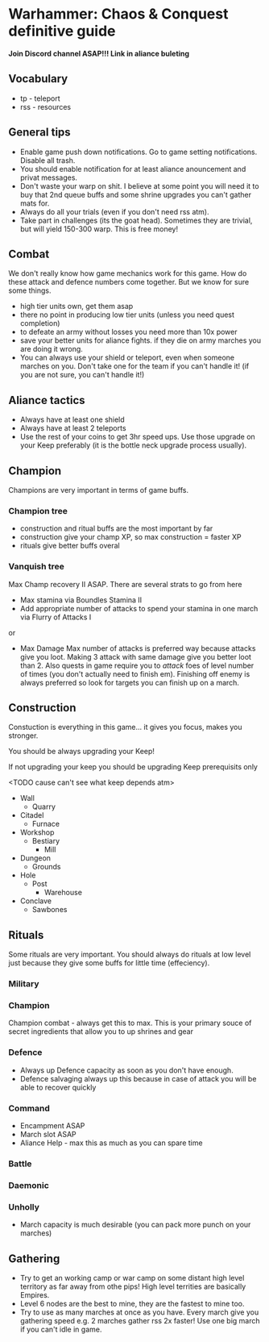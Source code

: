 # Warhammer: Chaos &amp; Conquest definitive guide
__Join Discord channel ASAP!!! Link in aliance buleting__

## Vocabulary
* tp - teleport
* rss - resources

## General tips

* Enable game push down notifications. Go to game setting notifications. Disable all trash.
* You should enable notification for at least aliance anouncement and privat messages.
* Don't waste your warp on shit. I believe at some point you will need it to buy that 2nd queue buffs and some shrine upgrades you can't gather mats for.
* Always do all your trials (even if you don't need rss atm).
* Take part in challenges (its the goat head). Sometimes they are trivial, but will yield 150-300 warp. This is free money!

## Combat
We don't really know how game mechanics work for this game. How do these attack and defence numbers come together.
But we know for sure some things.
* high tier units own, get them asap
* there no point in producing low tier units (unless you need quest completion)
* to defeate an army without losses you need more than 10x power
* save your better units for aliance fights. if they die on army marches you are doing it wrong.
* You can always use your shield or teleport, even when someone marches on you. Don't take one for the team if you can't handle it! (if you are not sure, you can't handle it!)

## Aliance tactics
* Always have at least one shield
* Always have at least 2 teleports
* Use the rest of your coins to get 3hr speed ups. Use those upgrade on your Keep preferably (it is the bottle neck upgrade process usually).

## Champion
Champions are very important in terms of game buffs.
### Champion tree
* construction and ritual buffs are the most important by far
* construction give your champ XP, so max construction = faster XP
* rituals give better buffs overal
### Vanquish tree
Max Champ recovery II ASAP. There are several strats to go from here
* Max stamina via Boundles Stamina II
* Add appropriate number of attacks to spend your stamina in one march via Flurry of Attacks I

or

* Max Damage
Max number of attacks is preferred way because attacks give you loot. Making 3 attack with same damage give you better loot than 2.
Also quests in game require you to *attack* foes of level number of times (you don't actually need to finish em).
Finishing off enemy is always preferred so look for targets you can finish up on a march.

## Construction
Constuction is everything in this game... it gives you focus, makes you stronger.

You should be always upgrading your Keep!

If not upgrading your keep you should be upgrading Keep prerequisits only

<TODO cause can't see what keep depends atm>
* Wall
  * Quarry
* Citadel
  * Furnace
* Workshop
  * Bestiary
    * Mill
* Dungeon
  * Grounds
* Hole
  * Post
    * Warehouse
* Conclave
  * Sawbones

## Rituals
Some rituals are very important. You should always do rituals at low level just because they give some buffs for little time (effeciency).
### Military
### Champion
Champion combat - always get this to max. This is your primary souce of secret ingredients that allow you to up shrines and gear
### Defence
* Always up Defence capacity as soon as you don't have enough.
* Defence salvaging always up this because in case of attack you will be able to recover quickly
### Command
* Encampment ASAP
* March slot ASAP
* Aliance Help - max this as much as you can spare time
### Battle
### Daemonic
### Unholly
* March capacity is much desirable (you can pack more punch on your marches)

## Gathering
* Try to get an working camp or war camp on some distant high level territory as far away from othe pips!
High level territies are basically Empires.
* Level 6 nodes are the best to mine, they are the fastest to mine too.
* Try to use as many marches at once as you have. Every march give you gathering speed e.g. 2 marches gather rss 2x faster!
Use one big march if you can't idle in game.
